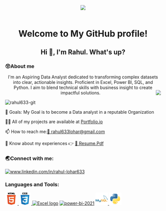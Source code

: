 <div align="center"><img src="https://github.com/user-attachments/assets/d6f25f3f-7ebc-4e2e-b4ae-59515a9638f2" /> </div>

<br clear="both">

<h1 align="center">Welcome to My GitHub profile! </h3>
<h2 align="center">Hi 👋, I'm Rahul. What's up?</h1>

<h3 align="left">😲About me</h3>

<p align="center">I'm 𝖺𝗇 A𝗌𝗉𝗂𝗋𝗂𝗇𝗀 Data Analyst dedicated to transforming complex datasets into clear, actionable insights. Proficient in Excel, Power BI, SQL, and Python. I aim to blend technical skills with business insight to create impactful solutions.<img src="https://github.com/user-attachments/assets/29e2aa66-c08e-4231-bb7f-4ec3c78568f3" height="200" weidth="100" align="right"></p>


<p align="left"> <img src="https://komarev.com/ghpvc/?username=rahul633-git&label=Profile%20views&color=0e75b6&style=flat" alt="rahul633-git" /> </p>


<p align="left">🎯 Goals: My Goal is to become a Data analyst in a reputable Organization</p>
<p align="left">👨‍💻 All of my projects are available at <a href="https://codebasics.io/bootcamps/dashboard/data-analytics-bootcamp-with-practical-job-assistance" target="_blank"> Portfolio.io</a> </p>

<p align="left">📫 How to reach me:<a href="rahul633lohar@gmail.com" target="_blank">📩 rahul633lohar@gmail.com</a> </p>

<p align="left">📄 Know about my experiences 👉 <a href="https://drive.google.com/file/d/1fBbxW2HeVnuyRm2qUmX2BkdEqgUX4lx-/view?usp=drive_link" target="_blank">📄 Resume.Pdf</a><p></p>



<h3 align="left">🌏Connect with me:</h3>
<div align="left">
<a href="https://www.linkedin.com/in/rahul-lohar633" target="_blank"><img align="center" src="https://raw.githubusercontent.com/maurodesouza/profile-readme-generator/master/src/assets/icons/social/linkedin/default.svg" alt="www.linkedin.com/in/rahul-lohar633" height="52" width="40" /></a>
  <!--
  <a href="https://discord.gg/rahul_633" target="_blank"><img align="center" src="https://raw.githubusercontent.com/maurodesouza/profile-readme-generator/master/src/assets/icons/social/discord/default.svg" alt="rahul_633" height="52" width="40" /></a>
<a href="https://www.kaggle.com/rahul633lohar" target="_blank"><img align="center" src="https://raw.githubusercontent.com/rahuldkjain/github-profile-readme-generator/master/src/images/icons/Social/kaggle.svg" alt="https://www.kaggle.com/rahul633lohar" height="52" width="40" alt="kaggle logo" /></a>
<a href="https://www.hackerrank.com/profile/rahul633lohar" target="_blank"><img align="center" src="https://raw.githubusercontent.com/rahuldkjain/github-profile-readme-generator/master/src/images/icons/Social/hackerrank.svg" alt="https://www.hackerrank.com/profile/rahul633lohar" height="52" width="40" /></a>
<a href="https://leetcode.com/u/rahul633lohar/" target="_blank"><img align="center" src="https://raw.githubusercontent.com/rahuldkjain/github-profile-readme-generator/master/src/images/icons/Social/leet-code.svg" alt="https://leetcode.com/u/rahul633lohar/" height="52" width="40" /></a>
-->
</div>

<div align="left">
<h3 align="left">Languages and Tools:</h3>
</a> <a href="##" target="_blank" rel="noreferrer"> <img src="https://raw.githubusercontent.com/devicons/devicon/master/icons/html5/html5-original-wordmark.svg" alt="html5" width="40" height="40"/> 
<a href="##" target="_blank" rel="noreferrer"> <img src="https://raw.githubusercontent.com/devicons/devicon/master/icons/css3/css3-original-wordmark.svg" alt="css3" width="40" height="40"/>
<a href="##" target="_blank" rel="noreferrer">  <img src="https://github.com/user-attachments/assets/8ed4ae57-84f7-4216-9b8c-88effc567007 " height="40" alt="Excel logo"  /></a>
<a href="##" target="_blank" rel="noreferrer">  <img width="48" height="48" src="https://img.icons8.com/color/48/power-bi-2021.png" alt="power-bi-2021"/></a>
</a> <a href="##" target="_blank" rel="noreferrer"> <img src="https://raw.githubusercontent.com/devicons/devicon/master/icons/mysql/mysql-original-wordmark.svg" alt="mysql" width="40" height="40" alt="MySql logo"/> </a>
<a href="##" target="_blank" rel="noreferrer"> <img src="https://raw.githubusercontent.com/devicons/devicon/master/icons/python/python-original.svg" alt="python" width="40" height="40" alt="Python logo"/> </a>
  <!--
<a href="##" target="_blank" rel="noreferrer"> <img src="https://raw.githubusercontent.com/devicons/devicon/2ae2a900d2f041da66e950e4d48052658d850630/icons/pandas/pandas-original.svg" alt="pandas" width="40" height="40"/> </a>
<a href="https://seaborn.pydata.org/" target="_blank" rel="noreferrer"> <img src="https://seaborn.pydata.org/_images/logo-mark-lightbg.svg" alt="seaborn" width="40" height="40"/> </a> 
<a href="https://seaborn.pydata.org/" target="_blank" rel="noreferrer">  <img src="https://cdn.jsdelivr.net/gh/devicons/devicon/icons/anaconda/anaconda-original.svg" height="40" alt="anaconda logo"  /></a>
-->
</div>



<!--
<p><img align="left" src="https://github-readme-stats.vercel.app/api/top-langs?username=rahul633-git&show_icons=true&locale=en&layout=compact" alt="rahul633-git" /></p>
<br>
<p>&nbsp;<img align="center" src="https://github-readme-stats.vercel.app/api?username=rahul633-git&show_icons=true&locale=en" alt="rahul633-git" /></p>
<br>
<p><img align="center" src="https://github-readme-streak-stats.herokuapp.com/?user=rahul633-git&" alt="rahul633-git" /></p>
-->
<!--
**Rahul633-Git/Rahul633-Git** is a ✨ _special_ ✨ repository because its `README.md` (this file) appears on your GitHub profile.

Here are some ideas to get you started:

- 🔭 I’m currently working on ...
- 🌱 I’m currently learning ...
- 👯 I’m looking to collaborate on ...
- 🤔 I’m looking for help with ...
- 💬 Ask me about ...
- 📫 How to reach me: ...
- 😄 Pronouns: ...
- ⚡ Fun fact: ...
-->

